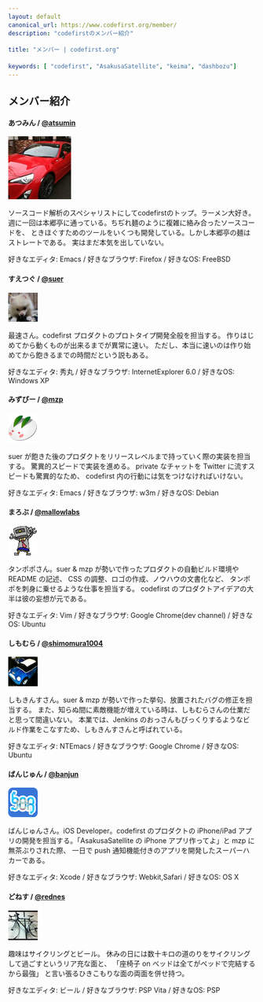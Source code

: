 ```yaml
---
layout: default
canonical_url: https://www.codefirst.org/member/
description: "codefirstのメンバー紹介"

title: "メンバー | codefirst.org"

keywords: [ "codefirst", "AsakusaSatellite", "keima", "dashbozu"]
---
```

## メンバー紹介

#### あつみん / [@atsumin](https://twitter.com/atsumin)

<div><img src="imgs/icons/atsumin.png" class="icon"></div>

ソースコード解析のスペシャリストにしてcodefirstのトップ。ラーメン大好き。
週に一回は本郷亭に通っている。ちぢれ麺のように複雑に絡み合ったソースコードを、
ときほぐすためのツールをいくつも開発している。しかし本郷亭の麺はストレートである。
実はまだ本気を出していない。

好きなエディタ: Emacs / 好きなブラウザ: Firefox / 好きなOS: FreeBSD

#### すえつぐ / [@suer](https://twitter.com/suer)

<div><img src="imgs/icons/suer.png" class="icon"></div>

最速さん。codefirst プロダクトのプロトタイプ開発全般を担当する。
作りはじめてから動くものが出来るまでが異常に速い。
ただし、本当に速いのは作り始めてから飽きるまでの時間だという説もある。

好きなエディタ: 秀丸 / 好きなブラウザ: InternetExplorer 6.0 / 好きなOS: Windows XP

#### みずぴー / [@mzp](https://twitter.com/mzp)

<div><img src="imgs/icons/mzp.png" class="icon"></div>

suer が飽きた後のプロダクトをリリースレベルまで持っていく際の実装を担当する。
驚異的スピードで実装を進める。
private なチャットを Twitter に流すスピードも驚異的なため、
codefirst 内の行動には気をつけなければいけない。

好きなエディタ: Emacs / 好きなブラウザ: w3m / 好きなOS: Debian

#### まろぶ / [@mallowlabs](https://twitter.com/mallowlabs)

<div><img src="imgs/icons/mallowlabs.png" class="icon"></div>

タンポポさん。suer &amp; mzp が勢いで作ったプロダクトの自動ビルド環境や README の記述、
CSS の調整、ロゴの作成、ノウハウの文書化など、
タンポポを刺身に乗せるような仕事を担当する。
codefirst のプロダクトアイデアの大半は彼の妄想が元である。

好きなエディタ: Vim / 好きなブラウザ: Google Chrome(dev channel) / 好きなOS: Ubuntu

#### しもむら / [@shimomura1004](https://twitter.com/shimomura1004)

<div><img src="imgs/icons/shimomura1004.png" class="icon"></div>

しもきんすさん。suer &amp; mzp が勢いで作った挙句、放置されたバグの修正を担当する。
また、知らぬ間に素敵機能が増えている時は、しもむらさんの仕業だと思って間違いない。
本業では、Jenkins のおっさんもびっくりするようなビルド作業をこなすため、しもきんすさんと呼ばれている。

好きなエディタ: NTEmacs / 好きなブラウザ: Google Chrome / 好きなOS: Ubuntu

#### ばんじゅん / [@banjun](https://twitter.com/banjun)

<div><img src="imgs/icons/banjun.png" class="icon"></div>

ばんじゅんさん。iOS Developer。codefirst のプロダクトの
iPhone/iPad アプリの開発を担当する。「AsakusaSatellite の
iPhone アプリ作ってよ」と mzp に無茶ぶりされた際、
一日で push 通知機能付きのアプリを開発したスーパーハカーである。

好きなエディタ: Xcode / 好きなブラウザ: Webkit,Safari / 好きなOS: OS X

#### どねす / [@rednes](https://twitter.com/rednes)

<div><img src="imgs/icons/rednes.png" class="icon"></div>

趣味はサイクリングとビール。
休みの日には数十キロの道のりをサイクリングして過ごすというリア充な面と、
「座椅子 on ベッドは全てがベッドで完結するから最強」
と言い張るひきこもりな面の両面を併せ持つ。

好きなエディタ: ビール / 好きなブラウザ: PSP Vita / 好きなOS: PSP
